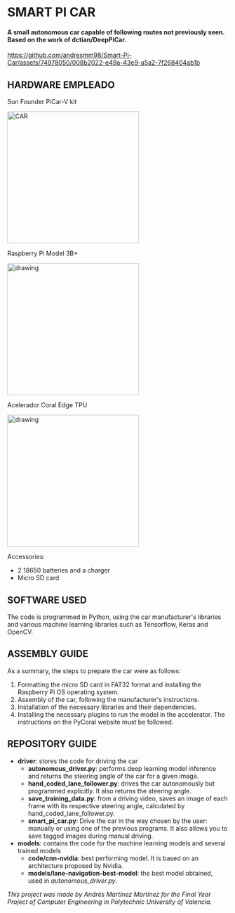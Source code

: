 # SMART PI CAR
#### A small autonomous car capable of following routes not previously seen. Based on the work of dctian/DeepPiCar.

https://github.com/andresmm98/Smart-Pi-Car/assets/74978050/008b2022-e49a-43e9-a5a2-7f268404ab1b

## HARDWARE EMPLEADO

Sun Founder PiCar-V kit

<img src="https://user-images.githubusercontent.com/74978050/189338200-6830eb05-ace2-41a8-995a-be26a52df5c1.png" alt="CAR" width="300"/>

Raspberry Pi Model 3B+ 

<img src="https://user-images.githubusercontent.com/74978050/189338829-ff91b5ce-db12-42d2-994b-6d7aa143d27d.png" alt="drawing" width="300"/>

Acelerador Coral Edge TPU 

<img src="https://user-images.githubusercontent.com/74978050/189338830-47b72149-811e-47d0-9358-f1a2c3cdd8c4.png" alt="drawing" width="300"/>

Accessories:
- 2 18650 batteries and a charger
- Micro SD card

## SOFTWARE USED

The code is programmed in Python, using the car manufacturer's libraries
and various machine learning libraries such as Tensorflow, Keras and OpenCV.

## ASSEMBLY GUIDE

As a summary, the steps to prepare the car were as follows:

1. Formatting the micro SD card in FAT32 format and installing the Raspberry Pi OS operating system.
2. Assembly of the car, following the manufacturer's instructions.
3. Installation of the necessary libraries and their dependencies.
4. Installing the necessary plugins to run the model in the accelerator. The instructions on the PyCoral website must be followed.

## REPOSITORY GUIDE

- **driver**: stores the code for driving the car
   - **autonomous_driver.py**: performs deep learning model inference and returns the steering angle of the car for a given image.
   - **hand_coded_lane_follower.py**: drives the car autonomously but programmed explicitly. It also returns the steering angle.
   - **save_training_data.py**: from a driving video, saves an image of each frame with its respective steering angle, calculated by hand_coded_lane_follower.py.
   - **smart_pi_car.py**: Drive the car in the way chosen by the user: manually or using one of the previous programs. It also allows you to save tagged images during manual driving.
- **models**: contains the code for the machine learning models and several trained models
   - **code/cnn-nvidia**: best performing model. It is based on an architecture proposed by Nvidia.
   - **models/lane-navigation-best-model**: the best model obtained, used in _autonomous_driver.py_.


*This project was made by Andrés Martínez Martínez for the Final Year Project of Computer Engineering in Polytechnic University of Valencia.*
